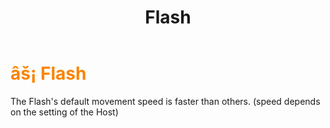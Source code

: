 ﻿---
lang: en-US
title: Flash
prev: Evader
next: Lazy
---
# <font color=#fb8404>âš¡ <b>Flash</b></font> <Badge text="Helpful" type="tip" vertical="middle"/>

The Flash's default movement speed is faster than others. (speed depends on the setting of the Host)